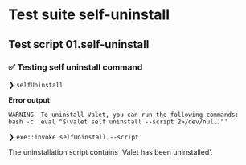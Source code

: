 # Test suite self-uninstall

## Test script 01.self-uninstall

### ✅ Testing self uninstall command

❯ `selfUninstall`

**Error output**:

```text
WARNING  To uninstall Valet, you can run the following commands:
bash -c 'eval "$(valet self uninstall --script 2>/dev/null)"'
```

❯ `exe::invoke selfUninstall --script`

The uninstallation script contains 'Valet has been uninstalled'.


